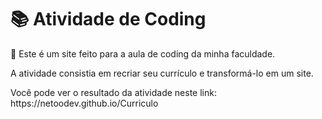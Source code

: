# 📚 Atividade de Coding 
<p>📍 Este é um site feito para a aula de coding da minha faculdade.</p>

<p>A atividade consistia em recriar seu currículo e transformá-lo em um site.</p>

<p>Você pode ver o resultado da atividade neste link: https://netoodev.github.io/Curriculo</p>

